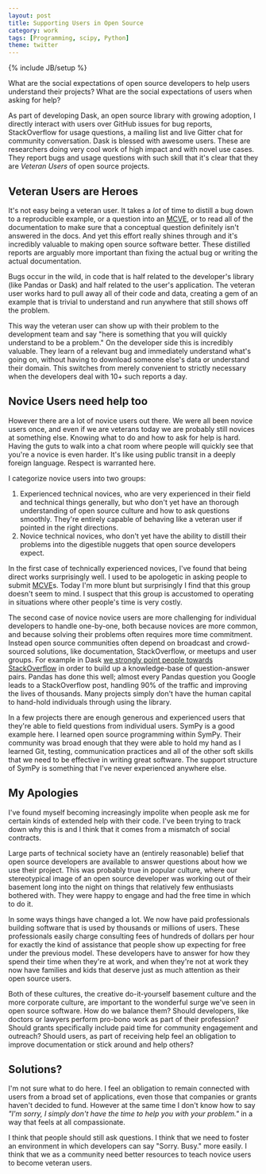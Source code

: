 ```yaml
---
layout: post
title: Supporting Users in Open Source
category: work
tags: [Programming, scipy, Python]
theme: twitter
---
```

{% include JB/setup %}

What are the social expectations of open source developers to help users
understand their projects?  What are the social expectations of users when
asking for help?

As part of developing Dask, an open source library with growing adoption, I
directly interact with users over GitHub issues for bug reports, StackOverflow
for usage questions, a mailing list and live Gitter chat for community
conversation.  Dask is blessed with awesome users.  These are researchers
doing very cool work of high impact and with novel use cases.  They report
bugs and usage questions with such skill that it's clear that they are
*Veteran Users* of open source projects.


Veteran Users are Heroes
------------------------

It's not easy being a veteran user.  It takes a *lot* of time to distill a bug
down to a reproducible example, or a question into an
[MCVE](http://stackoverflow.com/help/mcve), or to read all of the documentation
to make sure that a conceptual question definitely isn't answered in the docs.
And yet this effort really shines through and it's incredibly valuable to
making open source software better.  These distilled reports are arguably more
important than fixing the actual bug or writing the actual documentation.

Bugs occur in the wild, in code that is half related to the developer's library
(like Pandas or Dask) and half related to the user's application.  The veteran
user works hard to pull away all of their code and data, creating a gem of an
example that is trivial to understand and run anywhere that still shows off the
problem.

This way the veteran user can show up with their problem to the development
team and say "here is something that you will quickly understand to be a
problem."  On the developer side this is incredibly valuable.  They learn of a
relevant bug and immediately understand what's going on, without having to
download someone else's data or understand their domain.  This switches from
merely convenient to strictly necessary when the developers deal with 10+ such
reports a day.


Novice Users need help too
--------------------------

However there are a lot of novice users out there.  We were all been novice
users once, and even if we are veterans today we are probably still novices at
something else.  Knowing what to do and how to ask for help is hard.  Having
the guts to walk into a chat room where people will quickly see that you're a
novice is even harder.  It's like using public transit in a deeply foreign
language.  Respect is warranted here.

I categorize novice users into two groups:

1.  Experienced technical novices, who are very experienced in their field and
    technical things generally, but who don't yet have an thorough
    understanding of open source culture and how to ask questions smoothly.
    They're entirely capable of behaving like a veteran user if pointed in the
    right directions.
2.  Novice technical novices, who don't yet have the ability to distill their
    problems into the digestible nuggets that open source developers expect.

In the first case of technically experienced novices, I've found that being
direct works surprisingly well.  I used to be apologetic in asking people to
submit [MCVE](http://stackoverflow.com/help/mcve)s.  Today I'm more blunt but
surprisingly I find that this group doesn't seem to mind.  I suspect that this
group is accustomed to operating in situations where other people's time is
very costly.

The second case of novice novice users are more challenging for individual
developers to handle one-by-one, both because novices are more common, and
because solving their problems often requires more time commitment.  Instead
open source communities often depend on broadcast and crowd-sourced solutions,
like documentation, StackOverflow, or meetups and user groups.  For example in
Dask [we strongly point people towards StackOverflow](http://dask.readthedocs.io/en/latest/support.html#where-to-ask-for-help)
in order to build up a knowledge-base of question-answer pairs.  Pandas has
done this well; almost every Pandas question you Google leads to a
StackOverflow post, handling 90% of the traffic and improving the lives of
thousands.  Many projects simply don't have the human capital to hand-hold
individuals through using the library.

In a few projects there are enough generous and experienced users that they're
able to field questions from individual users.  SymPy is a good example here.
I learned open source programming within SymPy.  Their community was broad
enough that they were able to hold my hand as I learned Git, testing,
communication practices and all of the other soft skills that we need to be
effective in writing great software.  The support structure of SymPy is
something that I've never experienced anywhere else.


My Apologies
------------

I've found myself becoming increasingly impolite when people ask me for certain
kinds of extended help with their code.  I've been trying to track down why
this is and I think that it comes from a mismatch of social contracts.

Large parts of technical society have an (entirely reasonable) belief that open
source developers are available to answer questions about how we use their
project.  This was probably true in popular culture, where our stereotypical
image of an open source developer was working out of their basement long into
the night on things that relatively few enthusiasts bothered with.  They were
happy to engage and had the free time in which to do it.

In some ways things have changed a lot.  We now have paid professionals
building software that is used by thousands or millions of users.  These
professionals easily charge consulting fees of hundreds of dollars per hour for
exactly the kind of assistance that people show up expecting for free under the
previous model.  These developers have to answer for how they spend their time
when they're at work, and when they're not at work they now have families and
kids that deserve just as much attention as their open source users.

Both of these cultures, the creative do-it-yourself basement culture and the
more corporate culture, are important to the wonderful surge we've seen in open
source software.  How do we balance them?  Should developers, like doctors or
lawyers perform pro-bono work as part of their profession?  Should grants
specifically include paid time for community engagement and outreach?  Should
users, as part of receiving help feel an obligation to improve documentation or
stick around and help others?


Solutions?
----------

I'm not sure what to do here.  I feel an obligation to remain connected with
users from a broad set of applications, even those that companies or grants
haven't decided to fund.  However at the same time I don't know how to say
*"I'm sorry, I simply don't have the time to help you with your problem."* in a
way that feels at all compassionate.

I think that people should still ask questions.  I think that we need to foster
an environment in which developers can say "Sorry. Busy." more easily.  I think
that we as a community need better resources to teach novice users to become
veteran users.
